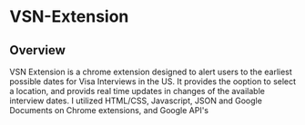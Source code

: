 # VSN-Extension
## Overview
VSN Extension is a chrome extension designed to alert users to the earliest possible dates for Visa Interviews in the US. It provides the ooption to select a location, and provids real time updates in changes of the available interview dates.
I utilized HTML/CSS, Javascript, JSON and Google Documents on Chrome extensions, and Google API's
